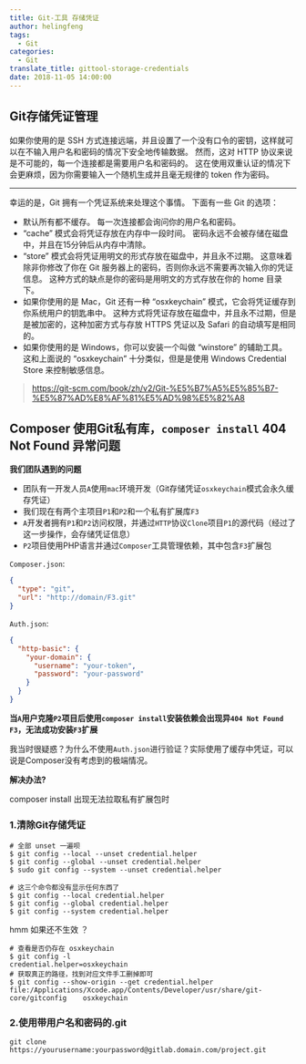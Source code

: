 ```yaml
---
title: Git-工具 存储凭证
author: helingfeng
tags:
  - Git
categories:
  - Git
translate_title: gittool-storage-credentials
date: 2018-11-05 14:00:00
---
```


## Git存储凭证管理

如果你使用的是 SSH 方式连接远端，并且设置了一个没有口令的密钥，这样就可以在不输入用户名和密码的情况下安全地传输数据。 然而，这对 HTTP 协议来说是不可能的，每一个连接都是需要用户名和密码的。 这在使用双重认证的情况下会更麻烦，因为你需要输入一个随机生成并且毫无规律的 token 作为密码。

---
幸运的是，Git 拥有一个凭证系统来处理这个事情。 下面有一些 Git 的选项：

- 默认所有都不缓存。 每一次连接都会询问你的用户名和密码。
- “cache” 模式会将凭证存放在内存中一段时间。 密码永远不会被存储在磁盘中，并且在15分钟后从内存中清除。
- “store” 模式会将凭证用明文的形式存放在磁盘中，并且永不过期。 这意味着除非你修改了你在 Git 服务器上的密码，否则你永远不需要再次输入你的凭证信息。 这种方式的缺点是你的密码是用明文的方式存放在你的 home 目录下。
- 如果你使用的是 Mac，Git 还有一种 “osxkeychain” 模式，它会将凭证缓存到你系统用户的钥匙串中。 这种方式将凭证存放在磁盘中，并且永不过期，但是是被加密的，这种加密方式与存放 HTTPS 凭证以及 Safari 的自动填写是相同的。
- 如果你使用的是 Windows，你可以安装一个叫做 “winstore” 的辅助工具。 这和上面说的 “osxkeychain” 十分类似，但是是使用 Windows Credential Store 来控制敏感信息。

> https://git-scm.com/book/zh/v2/Git-%E5%B7%A5%E5%85%B7-%E5%87%AD%E8%AF%81%E5%AD%98%E5%82%A8

## Composer 使用Git私有库，`composer install` 404 Not Found 异常问题

**我们团队遇到的问题**

- 团队有一开发人员`A`使用`mac`环境开发（Git存储凭证`osxkeychain`模式会永久缓存凭证）
- 我们现在有两个主项目`P1`和`P2`和一个私有扩展库`F3`
- `A`开发者拥有`P1`和`P2`访问权限，并通过`HTTP`协议`Clone`项目`P1`的源代码（经过了这一步操作，会存储凭证信息）
- `P2`项目使用PHP语言并通过`Composer`工具管理依赖，其中包含`F3`扩展包

`Composer.json`:
```json
{
  "type": "git",
  "url": "http://domain/F3.git"
}
```

`Auth.json`:
```json
{
  "http-basic": {
    "your-domain": {
      "username": "your-token",
      "password": "your-password"
    }
  }
}
```

**当`A`用户克隆`P2`项目后使用`composer install`安装依赖会出现异`404 Not Found F3`，无法成功安装`F3`扩展**

我当时很疑惑？为什么不使用`Auth.json`进行验证？实际使用了缓存中凭证，可以说是Composer没有考虑到的极端情况。

**解决办法?**

composer install 出现无法拉取私有扩展包时

### 1.清除Git存储凭证
```shell
# 全部 unset 一遍呗
$ git config --local --unset credential.helper
$ git config --global --unset credential.helper
$ sudo git config --system --unset credential.helper

# 这三个命令都没有显示任何东西了
$ git config --local credential.helper
$ git config --global credential.helper
$ git config --system credential.helper
```

hmm 如果还不生效 ？

```shell
# 查看是否仍存在 osxkeychain
$ git config -l
credential.helper=osxkeychain
# 获取真正的路径，找到对应文件手工删掉即可
$ git config --show-origin --get credential.helper
file:/Applications/Xcode.app/Contents/Developer/usr/share/git-core/gitconfig    osxkeychain

```

### 2.使用带用户名和密码的.git 

```shell
git clone https://yourusername:yourpassword@gitlab.domain.com/project.git
```











